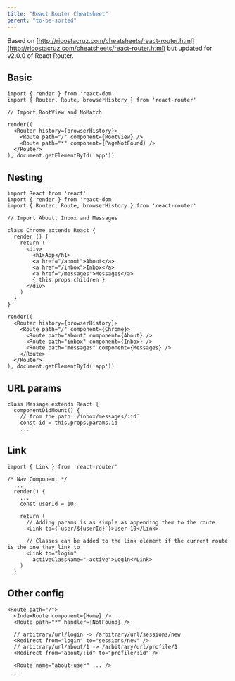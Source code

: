 ```yaml
---
title: "React Router Cheatsheet"
parent: "to-be-sorted"
---
```


Based on [http://ricostacruz.com/cheatsheets/react-router.html](http://ricostacruz.com/cheatsheets/react-router.html) but updated for v2.0.0 of React Router.

## Basic

    import { render } from 'react-dom'
    import { Router, Route, browserHistory } from 'react-router'

    // Import RootView and NoMatch

    render((
      <Router history={browserHistory}>
        <Route path="/" component={RootView} />
        <Route path="*" component={PageNotFound} />
      </Router>
    ), document.getElementById('app'))

## Nesting

    import React from 'react'
    import { render } from 'react-dom'
    import { Router, Route, browserHistory } from 'react-router'

    // Import About, Inbox and Messages

    class Chrome extends React {
      render () {
        return (
          <div>
            <h1>App</h1>
            <a href="/about">About</a>
            <a href="/inbox">Inbox</a>
            <a href="/messages">Messages</a>
            { this.props.children }
          </div>
        )
      }
    }

    render((
      <Router history={browserHistory}>
        <Route path="/" component={Chrome}>
          <Route path="about" component={About} />
          <Route path="inbox" component={Inbox} />
          <Route path="messages" component={Messages} />
        </Route>
      </Router>
    ), document.getElementById('app'))

## URL params

    class Message extends React {
      componentDidMount() {
        // from the path `/inbox/messages/:id`
        const id = this.props.params.id
        ...

## Link

    import { Link } from 'react-router'

    /* Nav Component */
      ...
      render() {
        ...
        const userId = 10;

        return (
          // Adding params is as simple as appending them to the route
          <Link to={`user/${userId}`}>User 10</Link>

          // Classes can be added to the link element if the current route is the one they link to
          <Link to="login"
            activeClassName="-active">Login</Link>
        )
      }

## Other config

    <Route path="/">
      <IndexRoute component={Home} />
      <Route path="*" handler={NotFound} />

      // arbitrary/url/login -> /arbitrary/url/sessions/new
      <Redirect from="login" to="sessions/new" />
      // arbitrary/url/about/1 -> /arbitrary/url/profile/1
      <Redirect from="about/:id" to="profile/:id" />

      <Route name="about-user" ... />
      ...
